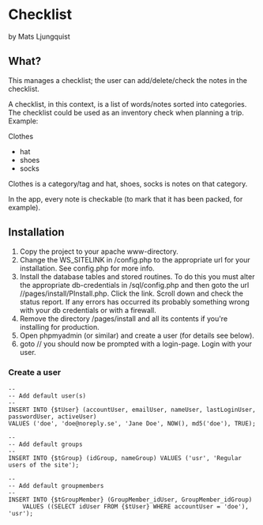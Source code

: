 # Checklist
by Mats Ljungquist

## What?
This manages a checklist; the user can add/delete/check the notes in the checklist.

A checklist, in this context, is a list of words/notes sorted into categories. The
checklist could be used as an inventory check when planning a trip. Example:

Clothes
- hat
- shoes
- socks

Clothes is a category/tag and hat, shoes, socks is notes on that category.

In the app, every note is checkable (to mark that it has been packed, for example).

## Installation
1. Copy the project to your apache www-directory.
2. Change the WS_SITELINK in <install dir>/config.php to the appropriate url for your installation. See config.php for more info.
3. Install the database tables and stored routines. To do this
you must alter the appropriate db-credentials in <install dir>/sql/config.php and then goto the url
<host>/<install dir>/pages/install/PInstall.php. Click the link. Scroll down and check the
status report. If any errors has occurred its probably something wrong with your db
credentials or with a firewall.
4. Remove the directory <install dir>/pages/install and all its contents if you're installing for production.
5. Open phpmyadmin (or similar) and create a user (for details see below).
6. goto <your site>/<install dir>/ you should now be prompted with a login-page. Login with your user.

### Create a user

```
--
-- Add default user(s)
--
INSERT INTO {$tUser} (accountUser, emailUser, nameUser, lastLoginUser, passwordUser, activeUser)
VALUES ('doe', 'doe@noreply.se', 'Jane Doe', NOW(), md5('doe'), TRUE);
    
--
-- Add default groups
--
INSERT INTO {$tGroup} (idGroup, nameGroup) VALUES ('usr', 'Regular users of the site');

--
-- Add default groupmembers
--
INSERT INTO {$tGroupMember} (GroupMember_idUser, GroupMember_idGroup)
	VALUES ((SELECT idUser FROM {$tUser} WHERE accountUser = 'doe'), 'usr');

```

